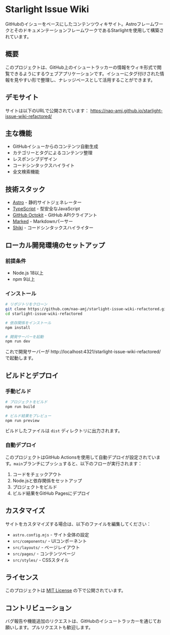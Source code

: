 # Starlight Issue Wiki

GitHubのイシューをベースにしたコンテンツウィキサイト。AstroフレームワークとそのドキュメンテーションフレームワークであるStarlightを使用して構築されています。

## 概要

このプロジェクトは、GitHub上のイシュートラッカーの情報をウィキ形式で閲覧できるようにするウェブアプリケーションです。イシューにタグ付けされた情報を見やすい形で整理し、ナレッジベースとして活用することができます。

## デモサイト

サイトは以下のURLで公開されています：
https://nao-amj.github.io/starlight-issue-wiki-refactored/

## 主な機能

- GitHubイシューからのコンテンツ自動生成
- カテゴリーとタグによるコンテンツ整理
- レスポンシブデザイン
- コードシンタックスハイライト
- 全文検索機能

## 技術スタック

- [Astro](https://astro.build/) - 静的サイトジェネレーター
- [TypeScript](https://www.typescriptlang.org/) - 型安全なJavaScript
- [GitHub Octokit](https://github.com/octokit/rest.js/) - GitHub APIクライアント
- [Marked](https://marked.js.org/) - Markdownパーサー
- [Shiki](https://shiki.matsu.io/) - コードシンタックスハイライター

## ローカル開発環境のセットアップ

### 前提条件

- Node.js 18以上
- npm 9以上

### インストール

```bash
# リポジトリをクローン
git clone https://github.com/nao-amj/starlight-issue-wiki-refactored.git
cd starlight-issue-wiki-refactored

# 依存関係をインストール
npm install

# 開発サーバーを起動
npm run dev
```

これで開発サーバーが http://localhost:4321/starlight-issue-wiki-refactored/ で起動します。

## ビルドとデプロイ

### 手動ビルド

```bash
# プロジェクトをビルド
npm run build

# ビルド結果をプレビュー
npm run preview
```

ビルドしたファイルは `dist` ディレクトリに出力されます。

### 自動デプロイ

このプロジェクトはGitHub Actionsを使用して自動デプロイが設定されています。`main`ブランチにプッシュすると、以下のフローが実行されます：

1. コードをチェックアウト
2. Node.jsと依存関係をセットアップ
3. プロジェクトをビルド
4. ビルド結果をGitHub Pagesにデプロイ

## カスタマイズ

サイトをカスタマイズする場合は、以下のファイルを編集してください：

- `astro.config.mjs` - サイト全体の設定
- `src/components/` - UIコンポーネント
- `src/layouts/` - ページレイアウト
- `src/pages/` - コンテンツページ
- `src/styles/` - CSSスタイル

## ライセンス

このプロジェクトは [MIT License](LICENSE) の下で公開されています。

## コントリビューション

バグ報告や機能追加のリクエストは、GitHubのイシュートラッカーを通じてお願いします。プルリクエストも歓迎します。
